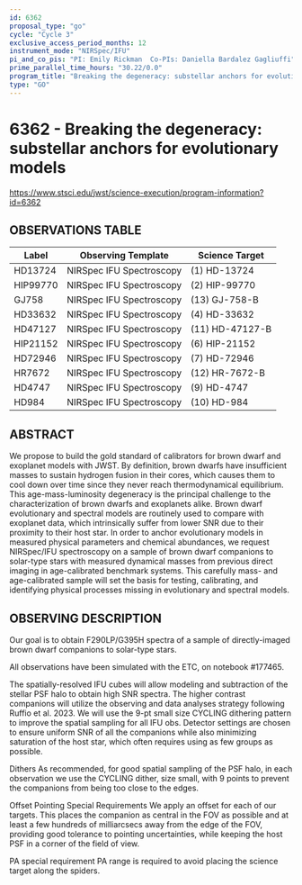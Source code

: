 ```yaml
---
id: 6362
proposal_type: "go"
cycle: "Cycle 3"
exclusive_access_period_months: 12
instrument_mode: "NIRSpec/IFU"
pi_and_co_pis: "PI: Emily Rickman  Co-PIs: Daniella Bardalez Gagliuffi"
prime_parallel_time_hours: "30.22/0.0"
program_title: "Breaking the degeneracy: substellar anchors for evolutionary models"
type: "GO"
---
```

# 6362 - Breaking the degeneracy: substellar anchors for evolutionary models
https://www.stsci.edu/jwst/science-execution/program-information?id=6362
## OBSERVATIONS TABLE
| Label      | Observing Template    | Science Target   |
|------------|-----------------------|------------------|
| HD13724    | NIRSpec IFU Spectroscopy | (1) HD-13724     |
| HIP99770   | NIRSpec IFU Spectroscopy | (2) HIP-99770    |
| GJ758      | NIRSpec IFU Spectroscopy | (13) GJ-758-B    |
| HD33632    | NIRSpec IFU Spectroscopy | (4) HD-33632     |
| HD47127    | NIRSpec IFU Spectroscopy | (11) HD-47127-B  |
| HIP21152   | NIRSpec IFU Spectroscopy | (6) HIP-21152    |
| HD72946    | NIRSpec IFU Spectroscopy | (7) HD-72946     |
| HR7672     | NIRSpec IFU Spectroscopy | (12) HR-7672-B   |
| HD4747     | NIRSpec IFU Spectroscopy | (9) HD-4747      |
| HD984      | NIRSpec IFU Spectroscopy | (10) HD-984      |

## ABSTRACT

We propose to build the gold standard of calibrators for brown dwarf and exoplanet models with JWST. By definition, brown dwarfs have insufficient masses to sustain hydrogen fusion in their cores, which causes them to cool down over time since they never reach thermodynamical equilibrium. This age-mass-luminosity degeneracy is the principal challenge to the characterization of brown dwarfs and exoplanets alike. Brown dwarf evolutionary and spectral models are routinely used to compare with exoplanet data, which intrinsically suffer from lower SNR due to their proximity to their host star. In order to anchor evolutionary models in measured physical parameters and chemical abundances, we request NIRSpec/IFU spectroscopy on a sample of brown dwarf companions to solar-type stars with measured dynamical masses from previous direct imaging in age-calibrated benchmark systems. This carefully mass- and age-calibrated sample will set the basis for testing, calibrating, and identifying physical processes missing in evolutionary and spectral models.

## OBSERVING DESCRIPTION

Our goal is to obtain F290LP/G395H spectra of a sample of directly-imaged brown dwarf companions to solar-type stars.

All observations have been simulated with the ETC, on notebook #177465.

The spatially-resolved IFU cubes will allow modeling and subtraction of the stellar PSF halo to obtain high SNR spectra. The higher contrast companions will utilize the observing and data analyses strategy following Ruffio et al. 2023. We will use the 9-pt small size CYCLING dithering pattern to improve the spatial sampling for all IFU obs. Detector settings are chosen to ensure uniform SNR of all the companions while also minimizing saturation of the host star, which often requires using as few groups as possible.

Dithers
As recommended, for good spatial sampling of the PSF halo, in each observation we use the CYCLING dither, size small, with 9 points to prevent the companions from being too close to the edges.

Offset Pointing Special Requirements
We apply an offset for each of our targets. This places the companion as central in the FOV as possible and at least a few hundreds of milliarcsecs away from the edge of the FOV, providing good tolerance to pointing uncertainties, while keeping the host PSF in a corner of the field of view.

PA special requirement
PA range is required to avoid placing the science target along the spiders.